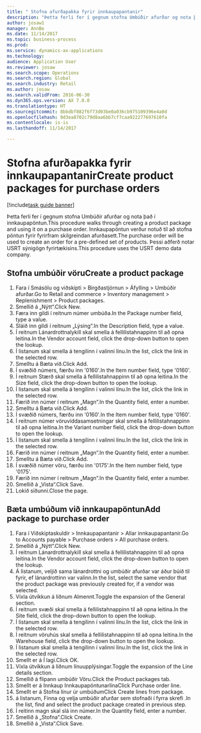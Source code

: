 ```yaml
--- 
title: " Stofna afurðapakka fyrir innkaupapantanir"
description: "Þetta ferli fer í gegnum stofna Umbúðir afurðar og nota það í innkaupapöntun."
author: josaw1
manager: AnnBe
ms.date: 11/14/2017
ms.topic: business-process
ms.prod: 
ms.service: dynamics-ax-applications
ms.technology: 
audience: Application User
ms.reviewer: josaw
ms.search.scope: Operations
ms.search.region: Global
ms.search.industry: Retail
ms.author: josaw
ms.search.validFrom: 2016-06-30
ms.dyn365.ops.version: AX 7.0.0
ms.translationtype: HT
ms.sourcegitcommit: 8bbdbf882f6f73d03be0a036cb975109396e4a0d
ms.openlocfilehash: 9d3ea8702c79d8aa6bb7cf7caa922277697610fa
ms.contentlocale: is-is
ms.lasthandoff: 11/14/2017

---
```

# <a name="create-product-packages-for-purchase-orders"></a><span data-ttu-id="32845-103"> Stofna afurðapakka fyrir innkaupapantanir</span><span class="sxs-lookup"><span data-stu-id="32845-103">Create product packages for purchase orders</span></span>

[!include[task guide banner](../includes/task-guide-banner.md)]

<span data-ttu-id="32845-104">Þetta ferli fer í gegnum stofna Umbúðir afurðar og nota það í innkaupapöntun.</span><span class="sxs-lookup"><span data-stu-id="32845-104">This procedure walks through creating a product package and using it on a purchase order.</span></span> <span data-ttu-id="32845-105">Innkaupapöntun verður notuð til að stofna pöntun fyrir fyrirfram skilgreindan afurðasett.</span><span class="sxs-lookup"><span data-stu-id="32845-105">The purchase order will be used to create an order for a pre-defined set of products.</span></span> <span data-ttu-id="32845-106">Þessi aðferð notar USRT sýnigögn fyrirtækisins.</span><span class="sxs-lookup"><span data-stu-id="32845-106">This procedure uses the USRT demo data company.</span></span>


## <a name="create-a-product-package"></a><span data-ttu-id="32845-107">Stofna umbúðir vöru</span><span class="sxs-lookup"><span data-stu-id="32845-107">Create a product package</span></span>
1. <span data-ttu-id="32845-108">Fara í Smásölu og viðskipti > Birgðastjórnun > Áfylling > Umbúðir afurðar.</span><span class="sxs-lookup"><span data-stu-id="32845-108">Go to Retail and commerce > Inventory management > Replenishment > Product packages.</span></span>
2. <span data-ttu-id="32845-109">Smellið á „Nýtt“.</span><span class="sxs-lookup"><span data-stu-id="32845-109">Click New.</span></span>
3. <span data-ttu-id="32845-110">Færa inn gildi í reitnum númer umbúða.</span><span class="sxs-lookup"><span data-stu-id="32845-110">In the Package number field, type a value.</span></span>
4. <span data-ttu-id="32845-111">Sláið inn gildi í reitnum „Lýsing“.</span><span class="sxs-lookup"><span data-stu-id="32845-111">In the Description field, type a value.</span></span>
5. <span data-ttu-id="32845-112">Í reitnum Lánardrottnalykill skal smella á fellilistahnappinn til að opna leitina.</span><span class="sxs-lookup"><span data-stu-id="32845-112">In the Vendor account field, click the drop-down button to open the lookup.</span></span>
6. <span data-ttu-id="32845-113">Í listanum skal smella á tengilinn í valinni línu.</span><span class="sxs-lookup"><span data-stu-id="32845-113">In the list, click the link in the selected row.</span></span>
7. <span data-ttu-id="32845-114">Smelltu á Bæta við.</span><span class="sxs-lookup"><span data-stu-id="32845-114">Click Add.</span></span>
8. <span data-ttu-id="32845-115">Í svæðið númers, færðu inn  '0160'.</span><span class="sxs-lookup"><span data-stu-id="32845-115">In the Item number field, type '0160'.</span></span>
9. <span data-ttu-id="32845-116">Í reitnum Stærð skal smella á fellilistahnappinn til að opna leitina.</span><span class="sxs-lookup"><span data-stu-id="32845-116">In the Size field, click the drop-down button to open the lookup.</span></span>
10. <span data-ttu-id="32845-117">Í listanum skal smella á tengilinn í valinni línu.</span><span class="sxs-lookup"><span data-stu-id="32845-117">In the list, click the link in the selected row.</span></span>
11. <span data-ttu-id="32845-118">Færið inn númer í reitnum „Magn“.</span><span class="sxs-lookup"><span data-stu-id="32845-118">In the Quantity field, enter a number.</span></span>
12. <span data-ttu-id="32845-119">Smelltu á Bæta við.</span><span class="sxs-lookup"><span data-stu-id="32845-119">Click Add.</span></span>
13. <span data-ttu-id="32845-120">Í svæðið númers, færðu inn  '0160'.</span><span class="sxs-lookup"><span data-stu-id="32845-120">In the Item number field, type '0160'.</span></span>
14. <span data-ttu-id="32845-121">Í reitnum númer vöruvíddasamsetningar skal smella á fellilistahnappinn til að opna leitina.</span><span class="sxs-lookup"><span data-stu-id="32845-121">In the Variant number field, click the drop-down button to open the lookup.</span></span>
15. <span data-ttu-id="32845-122">Í listanum skal smella á tengilinn í valinni línu.</span><span class="sxs-lookup"><span data-stu-id="32845-122">In the list, click the link in the selected row.</span></span>
16. <span data-ttu-id="32845-123">Færið inn númer í reitnum „Magn“.</span><span class="sxs-lookup"><span data-stu-id="32845-123">In the Quantity field, enter a number.</span></span>
17. <span data-ttu-id="32845-124">Smelltu á Bæta við.</span><span class="sxs-lookup"><span data-stu-id="32845-124">Click Add.</span></span>
18. <span data-ttu-id="32845-125">Í svæðið númer vöru, færðu inn '0175'.</span><span class="sxs-lookup"><span data-stu-id="32845-125">In the Item number field, type '0175'.</span></span>
19. <span data-ttu-id="32845-126">Færið inn númer í reitnum „Magn“.</span><span class="sxs-lookup"><span data-stu-id="32845-126">In the Quantity field, enter a number.</span></span>
20. <span data-ttu-id="32845-127">Smellið á „Vista“.</span><span class="sxs-lookup"><span data-stu-id="32845-127">Click Save.</span></span>
21. <span data-ttu-id="32845-128">Lokið síðunni.</span><span class="sxs-lookup"><span data-stu-id="32845-128">Close the page.</span></span>

## <a name="add-package-to-purchase-order"></a><span data-ttu-id="32845-129">Bæta umbúðum við innkaupapöntun</span><span class="sxs-lookup"><span data-stu-id="32845-129">Add package to purchase order</span></span>
1. <span data-ttu-id="32845-130">Fara í Viðskiptaskuldir > Innkaupapantanir > Allar innkaupapantanir.</span><span class="sxs-lookup"><span data-stu-id="32845-130">Go to Accounts payable > Purchase orders > All purchase orders.</span></span>
2. <span data-ttu-id="32845-131">Smellið á „Nýtt“.</span><span class="sxs-lookup"><span data-stu-id="32845-131">Click New.</span></span>
3. <span data-ttu-id="32845-132">Í reitnum Lánardrottnalykill skal smella á fellilistahnappinn til að opna leitina.</span><span class="sxs-lookup"><span data-stu-id="32845-132">In the Vendor account field, click the drop-down button to open the lookup.</span></span>
4. <span data-ttu-id="32845-133">Á listanum, veljið sama lánardrottni og umbúðir afurðar var áður búið til fyrir, ef lánardrottinn var valinn.</span><span class="sxs-lookup"><span data-stu-id="32845-133">In the list, select the same vendor that the product package was previously created for, if a vendor was selected.</span></span>
5. <span data-ttu-id="32845-134">Víxla útvíkkun á liðnum Almennt.</span><span class="sxs-lookup"><span data-stu-id="32845-134">Toggle the expansion of the General section.</span></span>
6. <span data-ttu-id="32845-135">Í reitnum svæði skal smella á fellilistahnappinn til að opna leitina.</span><span class="sxs-lookup"><span data-stu-id="32845-135">In the Site field, click the drop-down button to open the lookup.</span></span>
7. <span data-ttu-id="32845-136">Í listanum skal smella á tengilinn í valinni línu.</span><span class="sxs-lookup"><span data-stu-id="32845-136">In the list, click the link in the selected row.</span></span>
8. <span data-ttu-id="32845-137">Í reitnum vöruhús skal smella á fellilistahnappinn til að opna leitina.</span><span class="sxs-lookup"><span data-stu-id="32845-137">In the Warehouse field, click the drop-down button to open the lookup.</span></span>
9. <span data-ttu-id="32845-138">Í listanum skal smella á tengilinn í valinni línu.</span><span class="sxs-lookup"><span data-stu-id="32845-138">In the list, click the link in the selected row.</span></span>
10. <span data-ttu-id="32845-139">Smellt er á Í lagi.</span><span class="sxs-lookup"><span data-stu-id="32845-139">Click OK.</span></span>
11. <span data-ttu-id="32845-140">Víxla útvíkkun á liðnum línuupplýsingar.</span><span class="sxs-lookup"><span data-stu-id="32845-140">Toggle the expansion of the Line details section.</span></span>
12. <span data-ttu-id="32845-141">Smellið á flipann umbúðir Vöru.</span><span class="sxs-lookup"><span data-stu-id="32845-141">Click the Product packages tab.</span></span>
13. <span data-ttu-id="32845-142">Smellt er á Innkaup Innkaupapöntunarlína</span><span class="sxs-lookup"><span data-stu-id="32845-142">Click Purchase order line.</span></span>
14. <span data-ttu-id="32845-143">Smellt er á Stofna línur úr umbúðum</span><span class="sxs-lookup"><span data-stu-id="32845-143">Click Create lines from package.</span></span>
15. <span data-ttu-id="32845-144">á listanum, Finna og velja umbúðir afurðar sem stofnaði í fyrra skrefi .</span><span class="sxs-lookup"><span data-stu-id="32845-144">In the list, find and select the product package created in previous step.</span></span>
16. <span data-ttu-id="32845-145">Í reitinn magn skal slá inn númer.</span><span class="sxs-lookup"><span data-stu-id="32845-145">In the Quantity field, enter a number.</span></span>
17. <span data-ttu-id="32845-146">Smellið á „Stofna“.</span><span class="sxs-lookup"><span data-stu-id="32845-146">Click Create.</span></span>
18. <span data-ttu-id="32845-147">Smellið á „Vista“.</span><span class="sxs-lookup"><span data-stu-id="32845-147">Click Save.</span></span>


